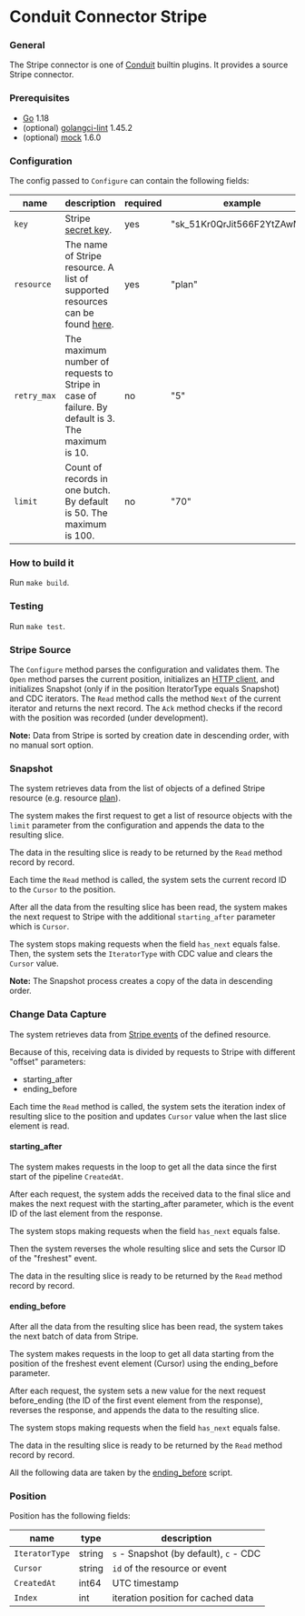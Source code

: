 # Conduit Connector Stripe

### General
The Stripe connector is one of [Conduit](https://github.com/ConduitIO/conduit) builtin plugins. It provides a source Stripe connector.

### Prerequisites
- [Go](https://go.dev/) 1.18
- (optional) [golangci-lint](https://github.com/golangci/golangci-lint) 1.45.2
- (optional) [mock](https://github.com/golang/mock) 1.6.0

### Configuration
The config passed to `Configure` can contain the following fields:

| name        | description                                                                                                      | required | example                      |
|-------------|------------------------------------------------------------------------------------------------------------------|----------|------------------------------|
| `key`       | Stripe [secret key](https://dashboard.stripe.com/apikeys).                                                       | yes      | "sk_51Kr0QrJit566F2YtZAwMlh" |
| `resource`  | The name of Stripe resource. A list of supported resources can be found [here](models/resources/README.md). | yes      | "plan"                       |
| `retry_max` | The maximum number of requests to Stripe in case of failure. By default is 3. The maximum is 10.                 | no       | "5"                          |                                                                                           | yes      | "id"                                            |
| `limit`     | Count of records in one butch. By default is 50. The maximum is 100.                                             | no       | "70"                         |

### How to build it
Run `make build`.

### Testing
Run `make test`.

### Stripe Source
The `Configure` method parses the configuration and validates them.
The `Open` method parses the current position, initializes an 
[HTTP client](https://github.com/hashicorp/go-retryablehttp), and initializes Snapshot (only if in the position IteratorType equals Snapshot) and CDC iterators.
The `Read` method calls the method `Next` of the current iterator and returns the next record.
The `Ack` method checks if the record with the position was recorded (under development).

**Note:** Data from Stripe is sorted by creation date in descending order, with no manual sort option.

### Snapshot
The system retrieves data from the list of objects of a defined Stripe resource (e.g. resource [plan](https://stripe.com/docs/api/plans/list)).

The system makes the first request to get a list of resource objects with the `limit` parameter from the configuration and appends the data to the resulting slice.

The data in the resulting slice is ready to be returned by the `Read` method record by record.

Each time the `Read` method is called, the system sets the current record ID to the `Cursor` to the position.

After all the data from the resulting slice has been read, the system makes the next request to Stripe with the additional `starting_after` parameter which is `Cursor`.

The system stops making requests when the field `has_next` equals false. Then, the system sets the `IteratorType` with CDC value and clears the `Cursor` value.

**Note:** The Snapshot process creates a copy of the data in descending order.

### Change Data Capture
The system retrieves data from [Stripe events](https://api.stripe.com/v1/events) of the defined resource.

Because of this, receiving data is divided by requests to Stripe with different "offset" parameters:
- starting_after
- ending_before

Each time the `Read` method is called, the system sets the iteration index of resulting slice to the position and updates `Cursor` value when the last slice element is read.

#### starting_after
The system makes requests in the loop to get all the data since the first start of the pipeline `CreatedAt`.

After each request, the system adds the received data to the final slice and makes the next request with the starting_after parameter, which is the event ID of the last element from the response.

The system stops making requests when the field `has_next` equals false.

Then the system reverses the whole resulting slice and sets the Cursor ID of the "freshest" event.

The data in the resulting slice is ready to be returned by the `Read` method record by record.

#### ending_before
After all the data from the resulting slice has been read, the system takes the next batch of data from Stripe.

The system makes requests in the loop to get all data starting from the position of the freshest event element (Cursor) using the ending_before parameter.

After each request, the system sets a new value for the next request before_ending (the ID of the first event element from the response), reverses the response, and appends the data to the resulting slice.

The system stops making requests when the field `has_next` equals false.

The data in the resulting slice is ready to be returned by the `Read` method record by record.

All the following data are taken by the [ending_before](#ending_before) script.

### Position
Position has the following fields:

| name            | type    | description                            |
|-----------------|---------|----------------------------------------|
| `IteratorType`  | string  | `s` - Snapshot (by default), `c` - CDC |
| `Cursor`        | string  | `id` of the resource or event          |
| `CreatedAt`     | int64   | UTC timestamp                          |
| `Index`         | int     | iteration position for cached data     |
